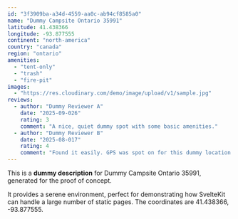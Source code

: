 ```yaml
---
id: "3f3909ba-a34d-4559-aa0c-ab94cf8585a0"
name: "Dummy Campsite Ontario 35991"
latitude: 41.438366
longitude: -93.877555
continent: "north-america"
country: "canada"
region: "ontario"
amenities:
  - "tent-only"
  - "trash"
  - "fire-pit"
images:
  - "https://res.cloudinary.com/demo/image/upload/v1/sample.jpg"
reviews:
  - author: "Dummy Reviewer A"
    date: "2025-09-026"
    rating: 3
    comment: "A nice, quiet dummy spot with some basic amenities."
  - author: "Dummy Reviewer B"
    date: "2025-08-017"
    rating: 4
    comment: "Found it easily. GPS was spot on for this dummy location."
---
```


This is a **dummy description** for Dummy Campsite Ontario 35991, generated for the proof of concept.

It provides a serene environment, perfect for demonstrating how SvelteKit can handle a large number of static pages. The coordinates are 41.438366, -93.877555.
